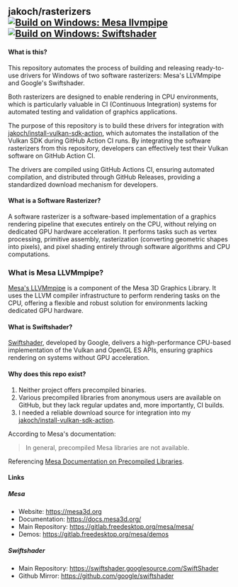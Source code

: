 ## jakoch/rasterizers [![Build on Windows: Mesa llvmpipe](https://github.com/jakoch/rasterizers/actions/workflows/build-mesa.yml/badge.svg?branch=main)](https://github.com/jakoch/rasterizers/actions/workflows/build-mesa.yml) [![Build on Windows: Swiftshader](https://github.com/jakoch/rasterizers/actions/workflows/build-swiftshader.yml/badge.svg?branch=main)](https://github.com/jakoch/rasterizers/actions/workflows/build-swiftshader.yml)

#### What is this?

This repository automates the process of building and releasing ready-to-use
drivers for Windows of two software rasterizers: Mesa's LLVMmpipe and
Google's Swiftshader.

Both rasterizers are designed to enable rendering in CPU environments,
which is particularly valuable in CI (Continuous Integration) systems for
automated testing and validation of graphics applications.

The purpose of this repository is to build these drivers for integration with
[jakoch/install-vulkan-sdk-action](https://github.com/jakoch/install-vulkan-sdk-action),
which automates the installation of the Vulkan SDK during GitHub Action CI runs.
By integrating the software rasterizers from this repository,
developers can effectively test their Vulkan software on GitHub Action CI.

The drivers are compiled using GitHub Actions CI, ensuring automated
compilation, and distributed through GitHub Releases, providing a standardized
download mechanism for developers.

#### What is a Software Rasterizer?

A software rasterizer is a software-based implementation of a graphics
rendering pipeline that executes entirely on the CPU, without relying on
dedicated GPU hardware acceleration. It performs tasks such as vertex
processing, primitive assembly, rasterization (converting geometric shapes
into pixels), and pixel shading entirely through software algorithms and
CPU computations.

### What is Mesa LLVMmpipe?

[Mesa's LLVMmpipe](https://docs.mesa3d.org/drivers/llvmpipe.html) is a component of the Mesa 3D Graphics Library. It uses the
LLVM compiler infrastructure to perform rendering tasks on the CPU, offering
a flexible and robust solution for environments lacking dedicated GPU hardware.

#### What is Swiftshader?

[Swiftshader](https://github.com/google/swiftshader), developed by Google, delivers a high-performance CPU-based
implementation of the Vulkan and OpenGL ES APIs, ensuring graphics rendering
on systems without GPU acceleration.

#### Why does this repo exist?

1. Neither project offers precompiled binaries.
2. Various precompiled libraries from anonymous users are available on GitHub,
   but they lack regular updates and, more importantly, CI builds.
3. I needed a reliable download source for integration into my
   [jakoch/install-vulkan-sdk-action](https://github.com/jakoch/install-vulkan-sdk-action).

According to Mesa's documentation:

> In general, precompiled Mesa libraries are not available.

Referencing [Mesa Documentation on Precompiled Libraries](https://docs.mesa3d.org/precompiled.html).

#### Links

##### Mesa

- Website: https://mesa3d.org
- Documentation: https://docs.mesa3d.org/
- Main Repository: https://gitlab.freedesktop.org/mesa/mesa/
- Demos: https://gitlab.freedesktop.org/mesa/demos

##### Swiftshader

- Main Repository: https://swiftshader.googlesource.com/SwiftShader
- Github Mirror: https://github.com/google/swiftshader
